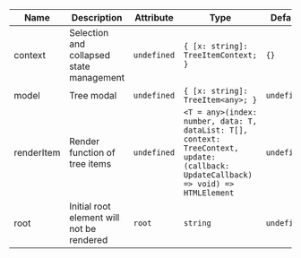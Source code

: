 | Name       | Description                   | Attribute        | Type                                      | Default             |
|------------|-------------------------------|------------------|-------------------------------------------|---------------------|
|<div className="Api__Table"> <div>context</div> <div className="Api__Table Docs__Tags"></div></div>| Selection and collapsed state management | `undefined` | `{ [x: string]: TreeItemContext; }` | `{}` |
|<div className="Api__Table"> <div>model</div> <div className="Api__Table Docs__Tags"></div></div>| Tree modal | `undefined` | `{ [x: string]: TreeItem<any>; }` | `undefined` |
|<div className="Api__Table"> <div>renderItem</div> <div className="Api__Table Docs__Tags"></div></div>| Render function of tree items | `undefined` | `<T = any>(index: number, data: T, dataList: T[], context: TreeContext, update: (callback: UpdateCallback) => void) => HTMLElement` | `undefined` |
|<div className="Api__Table"> <div>root</div> <div className="Api__Table Docs__Tags"></div></div>| Initial root element will not be rendered | `root` | `string` | `undefined` |
